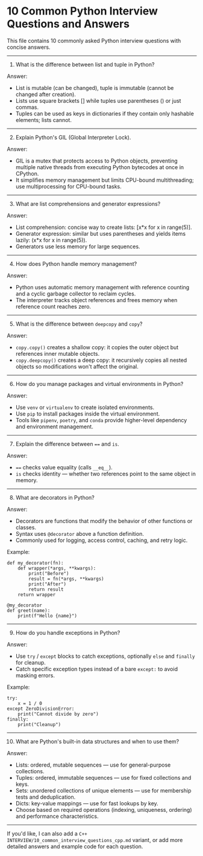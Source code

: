 # 10 Common Python Interview Questions and Answers

This file contains 10 commonly asked Python interview questions with concise answers.

---

1) What is the difference between list and tuple in Python?

Answer:
- List is mutable (can be changed), tuple is immutable (cannot be changed after creation).
- Lists use square brackets [] while tuples use parentheses () or just commas.
- Tuples can be used as keys in dictionaries if they contain only hashable elements; lists cannot.

---

2) Explain Python's GIL (Global Interpreter Lock).

Answer:
- GIL is a mutex that protects access to Python objects, preventing multiple native threads from executing Python bytecodes at once in CPython.
- It simplifies memory management but limits CPU-bound multithreading; use multiprocessing for CPU-bound tasks.

---

3) What are list comprehensions and generator expressions?

Answer:
- List comprehension: concise way to create lists: [x*x for x in range(5)].
- Generator expression: similar but uses parentheses and yields items lazily: (x*x for x in range(5)).
- Generators use less memory for large sequences.

---

4) How does Python handle memory management?

Answer:
- Python uses automatic memory management with reference counting and a cyclic garbage collector to reclaim cycles.
- The interpreter tracks object references and frees memory when reference count reaches zero.

---

5) What is the difference between `deepcopy` and `copy`?

Answer:
- `copy.copy()` creates a shallow copy: it copies the outer object but references inner mutable objects.
- `copy.deepcopy()` creates a deep copy: it recursively copies all nested objects so modifications won't affect the original.

---

6) How do you manage packages and virtual environments in Python?

Answer:
- Use `venv` or `virtualenv` to create isolated environments.
- Use `pip` to install packages inside the virtual environment.
- Tools like `pipenv`, `poetry`, and `conda` provide higher-level dependency and environment management.

---

7) Explain the difference between `==` and `is`.

Answer:
- `==` checks value equality (calls `__eq__`).
- `is` checks identity — whether two references point to the same object in memory.

---

8) What are decorators in Python?

Answer:
- Decorators are functions that modify the behavior of other functions or classes.
- Syntax uses `@decorator` above a function definition.
- Commonly used for logging, access control, caching, and retry logic.

Example:
```
def my_decorator(fn):
    def wrapper(*args, **kwargs):
        print("Before")
        result = fn(*args, **kwargs)
        print("After")
        return result
    return wrapper

@my_decorator
def greet(name):
    print(f"Hello {name}")
```

---

9) How do you handle exceptions in Python?

Answer:
- Use `try` / `except` blocks to catch exceptions, optionally `else` and `finally` for cleanup.
- Catch specific exception types instead of a bare `except:` to avoid masking errors.

Example:
```
try:
    x = 1 / 0
except ZeroDivisionError:
    print("Cannot divide by zero")
finally:
    print("Cleanup")
```

---

10) What are Python's built-in data structures and when to use them?

Answer:
- Lists: ordered, mutable sequences — use for general-purpose collections.
- Tuples: ordered, immutable sequences — use for fixed collections and keys.
- Sets: unordered collections of unique elements — use for membership tests and deduplication.
- Dicts: key-value mappings — use for fast lookups by key.
- Choose based on required operations (indexing, uniqueness, ordering) and performance characteristics.

---

If you'd like, I can also add a `C++ INTERVIEW/10_common_interview_questions_cpp.md` variant, or add more detailed answers and example code for each question.
